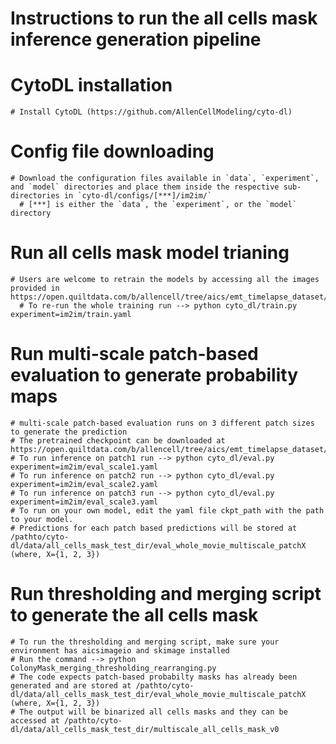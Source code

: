 # Instructions to run the all cells mask inference generation pipeline
  # CytoDL installation 
    # Install CytoDL (https://github.com/AllenCellModeling/cyto-dl)
  # Config file downloading
    # Download the configuration files available in `data`, `experiment`, and `model` directories and place them inside the respective sub-directories in `cyto-dl/configs/[***]/im2im/`
      # [***] is either the `data`, the `experiment`, or the `model` directory
  # Run all cells mask model trianing
    # Users are welcome to retrain the models by accessing all the images provided in https://open.quiltdata.com/b/allencell/tree/aics/emt_timelapse_dataset/
      # To re-run the whole training run --> python cyto_dl/train.py experiment=im2im/train.yaml
  # Run multi-scale patch-based evaluation to generate probability maps
    # multi-scale patch-based evaluation runs on 3 different patch sizes to generate the prediction
    # The pretrained checkpoint can be downloaded at https://open.quiltdata.com/b/allencell/tree/aics/emt_timelapse_dataset/supplemental_files/cytodl_checkpoints/all_cells_mask_seg_model_checkpoint.ckpt
    # To run inference on patch1 run --> python cyto_dl/eval.py experiment=im2im/eval_scale1.yaml
    # To run inference on patch2 run --> python cyto_dl/eval.py experiment=im2im/eval_scale2.yaml
    # To run inference on patch3 run --> python cyto_dl/eval.py experiment=im2im/eval_scale3.yaml
    # To run on your own model, edit the yaml file ckpt_path with the path to your model.
    # Predictions for each patch based predictions will be stored at /pathto/cyto-dl/data/all_cells_mask_test_dir/eval_whole_movie_multiscale_patchX (where, X={1, 2, 3})
  # Run thresholding and merging script to generate the all cells mask
    # To run the thresholding and merging script, make sure your environment has aicsimageio and skimage installed
    # Run the command --> python ColonyMask_merging_thresholding_rearranging.py
    # The code expects patch-based probabilty masks has already been generated and are stored at /pathto/cyto-dl/data/all_cells_mask_test_dir/eval_whole_movie_multiscale_patchX (where, X={1, 2, 3})
    # The output will be binarized all cells masks and they can be accessed at /pathto/cyto-dl/data/all_cells_mask_test_dir/multiscale_all_cells_mask_v0
  
